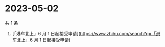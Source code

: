 # 2023-05-02

共 1 条

<!-- BEGIN ZHIHUSEARCH -->
<!-- 最后更新时间 Tue May 02 2023 12:20:55 GMT+0800 (China Standard Time) -->
1. [「港车北上」6 月 1 日起接受申请](https://www.zhihu.com/search?q=「港车北上」6 月 1 日起接受申请)
<!-- END ZHIHUSEARCH -->
